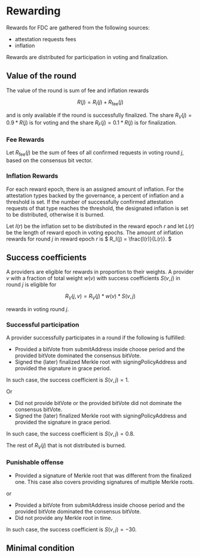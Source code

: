 # Rewarding

Rewards for FDC are gathered from the following sources:

- attestation requests fees
- inflation

Rewards are distributed for participation in voting and finalization.

## Value of the round

The value of the round is sum of fee and inflation rewards

$$R(j) = R_I(j) + R_{\mathrm{fee}}(j)$$

and is only available if the round is successfully finalized.
The share $R_V(j) = 0.9 * R(j)$ is for voting and the share $R_F(j) = 0.1 * R(j)$ is for finalization.

### Fee Rewards

Let $R_{\mathrm{fee}}(j)$ be the sum of fees of all confirmed requests in voting round $j$, based on the consensus bit vector.

### Inflation Rewards

For each reward epoch, there is an assigned amount of inflation.
For the attestation types backed by the governance, a percent of inflation and a threshold is set.
If the number of successfully confirmed attestation requests of that type reaches the threshold, the designated inflation is set to be distributed, otherwise it is burned.

Let $I(r)$ be the inflation set to be distributed in the reward epoch $r$ and let $L(r)$ be the length of reward epoch in voting epochs.
The amount of inflation rewards for round $j$ in reward epoch $r$ is
$
R_I(j) = \frac{I(r)}{L(r)}.
$

## Success coefficients

A providers are eligible for rewards in proportion to their weights.
A provider $v$ with a fraction of total weight $w(v)$ with success coefficients $S(v,j)$ in round $j$ is eligible for

$$
R_V(j,v) = R_V(j) * w(v) * S(v,j)
$$

rewards in voting round $j$.

### Successful participation

A provider successfully participates in a round if the following is fulfilled:

- Provided a bitVote from submitAddress inside choose period and the provided bitVote dominated the consensus bitVote.
- Signed the (later) finalized Merkle root with signingPolicyAddress and provided the signature in grace period.

In such case, the success coefficient is $S(v,j) = 1$.

Or

- Did not provide bitVote or the provided bitVote did not dominate the consensus bitVote.
- Signed the (later) finalized Merkle root with signingPolicyAddress and provided the signature in grace period.

In such case, the success coefficient is $S(v,j) = 0.8$.

The rest of $R_V(j)$ that is not distributed is burned.

### Punishable offense

- Provided a signature of Merkle root that was different from the finalized one.
  This case also covers providing signatures of multiple Merkle roots.

or

- Provided a bitVote from submitAddress inside choose period and the provided bitVote dominated the consensus bitVote.
- Did not provide any Merkle root in time.

In such case, the success coefficient is $S(v,j) = -30$.

## Minimal condition
